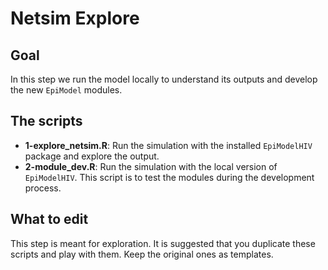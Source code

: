 # Netsim Explore

## Goal

In this step we run the model locally to understand its outputs and develop the new `EpiModel` modules.

## The scripts

- **1-explore_netsim.R**: Run the simulation with the installed `EpiModelHIV` package and explore the output.
- **2-module_dev.R**: Run the simulation with the local version of `EpiModelHIV`. This script is to test the modules during the development process.

## What to edit

This step is meant for exploration. It is suggested that you duplicate these scripts and play with them. Keep the original ones as templates.

